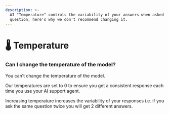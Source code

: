```yaml
---
description: >-
  AI "Temperature" controls the variability of your answers when asked the same
  question, here's why we don't recommend changing it.
---
```


# 🌡️ Temperature

### Can I change the temperature of the model?

You can’t change the temperature of the model.&#x20;

Our temperatures are set to 0 to ensure you get a consistent response each time you use your AI support agent.&#x20;

Increasing temperature increases the variability of your responses i.e. if you ask the same question twice you will get 2 different answers.
